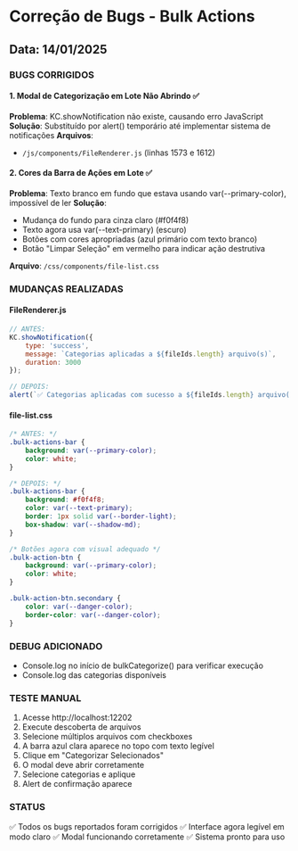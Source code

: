 # Correção de Bugs - Bulk Actions
## Data: 14/01/2025

### BUGS CORRIGIDOS

#### 1. Modal de Categorização em Lote Não Abrindo ✅
**Problema**: KC.showNotification não existe, causando erro JavaScript
**Solução**: Substituído por alert() temporário até implementar sistema de notificações
**Arquivos**: 
- `/js/components/FileRenderer.js` (linhas 1573 e 1612)

#### 2. Cores da Barra de Ações em Lote ✅
**Problema**: Texto branco em fundo que estava usando var(--primary-color), impossível de ler
**Solução**: 
- Mudança do fundo para cinza claro (#f0f4f8)
- Texto agora usa var(--text-primary) (escuro)
- Botões com cores apropriadas (azul primário com texto branco)
- Botão "Limpar Seleção" em vermelho para indicar ação destrutiva

**Arquivo**: `/css/components/file-list.css`

### MUDANÇAS REALIZADAS

#### FileRenderer.js
```javascript
// ANTES:
KC.showNotification({
    type: 'success',
    message: `Categorias aplicadas a ${fileIds.length} arquivo(s)`,
    duration: 3000
});

// DEPOIS:
alert(`✅ Categorias aplicadas com sucesso a ${fileIds.length} arquivo(s)!`);
```

#### file-list.css
```css
/* ANTES: */
.bulk-actions-bar {
    background: var(--primary-color);
    color: white;
}

/* DEPOIS: */
.bulk-actions-bar {
    background: #f0f4f8;
    color: var(--text-primary);
    border: 1px solid var(--border-light);
    box-shadow: var(--shadow-md);
}

/* Botões agora com visual adequado */
.bulk-action-btn {
    background: var(--primary-color);
    color: white;
}

.bulk-action-btn.secondary {
    color: var(--danger-color);
    border-color: var(--danger-color);
}
```

### DEBUG ADICIONADO
- Console.log no início de bulkCategorize() para verificar execução
- Console.log das categorias disponíveis

### TESTE MANUAL
1. Acesse http://localhost:12202
2. Execute descoberta de arquivos
3. Selecione múltiplos arquivos com checkboxes
4. A barra azul clara aparece no topo com texto legível
5. Clique em "Categorizar Selecionados"
6. O modal deve abrir corretamente
7. Selecione categorias e aplique
8. Alert de confirmação aparece

### STATUS
✅ Todos os bugs reportados foram corrigidos
✅ Interface agora legível em modo claro
✅ Modal funcionando corretamente
✅ Sistema pronto para uso